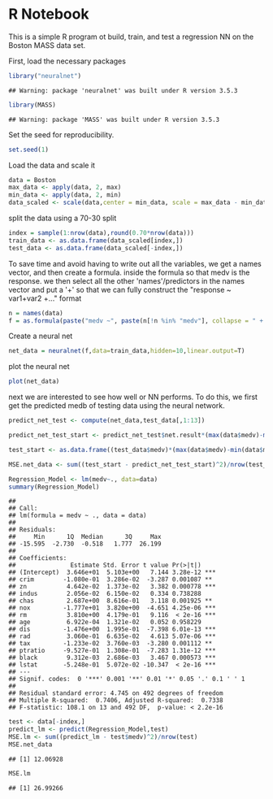 R Notebook
================

This is a simple R program ot build, train, and test a regression NN on the Boston MASS data set.

First, load the necessary packages

``` r
library("neuralnet")
```

    ## Warning: package 'neuralnet' was built under R version 3.5.3

``` r
library(MASS)
```

    ## Warning: package 'MASS' was built under R version 3.5.3

Set the seed for reproducibility.

``` r
set.seed(1)
```

Load the data and scale it

``` r
data = Boston
max_data <- apply(data, 2, max)
min_data <- apply(data, 2, min)
data_scaled <- scale(data,center = min_data, scale = max_data - min_data)
```

split the data using a 70-30 split

``` r
index = sample(1:nrow(data),round(0.70*nrow(data)))
train_data <- as.data.frame(data_scaled[index,])
test_data <- as.data.frame(data_scaled[-index,])
```

To save time and avoid having to write out all the variables, we get a names vector, and then create a formula. inside the formula so that medv is the response. we then select all the other 'names'/predictors in the names vector and put a '+' so that we can fully construct the "response ~ var1+var2 +..." format

``` r
n = names(data)
f = as.formula(paste("medv ~", paste(n[!n %in% "medv"], collapse = " + ")))
```

Create a neural net

``` r
net_data = neuralnet(f,data=train_data,hidden=10,linear.output=T)
```

plot the neural net

``` r
plot(net_data)
```

next we are interested to see how well or NN performs. To do this, we first get the predicted medb of testing data using the neural network.

``` r
predict_net_test <- compute(net_data,test_data[,1:13])
```

``` r
predict_net_test_start <- predict_net_test$net.result*(max(data$medv)-min(data$medv))+min(data$medv)
```

``` r
test_start <- as.data.frame((test_data$medv)*(max(data$medv)-min(data$medv))+min(data$medv))
```

``` r
MSE.net_data <- sum((test_start - predict_net_test_start)^2)/nrow(test_start)
```

``` r
Regression_Model <- lm(medv~., data=data)
summary(Regression_Model)
```

    ## 
    ## Call:
    ## lm(formula = medv ~ ., data = data)
    ## 
    ## Residuals:
    ##     Min      1Q  Median      3Q     Max 
    ## -15.595  -2.730  -0.518   1.777  26.199 
    ## 
    ## Coefficients:
    ##               Estimate Std. Error t value Pr(>|t|)    
    ## (Intercept)  3.646e+01  5.103e+00   7.144 3.28e-12 ***
    ## crim        -1.080e-01  3.286e-02  -3.287 0.001087 ** 
    ## zn           4.642e-02  1.373e-02   3.382 0.000778 ***
    ## indus        2.056e-02  6.150e-02   0.334 0.738288    
    ## chas         2.687e+00  8.616e-01   3.118 0.001925 ** 
    ## nox         -1.777e+01  3.820e+00  -4.651 4.25e-06 ***
    ## rm           3.810e+00  4.179e-01   9.116  < 2e-16 ***
    ## age          6.922e-04  1.321e-02   0.052 0.958229    
    ## dis         -1.476e+00  1.995e-01  -7.398 6.01e-13 ***
    ## rad          3.060e-01  6.635e-02   4.613 5.07e-06 ***
    ## tax         -1.233e-02  3.760e-03  -3.280 0.001112 ** 
    ## ptratio     -9.527e-01  1.308e-01  -7.283 1.31e-12 ***
    ## black        9.312e-03  2.686e-03   3.467 0.000573 ***
    ## lstat       -5.248e-01  5.072e-02 -10.347  < 2e-16 ***
    ## ---
    ## Signif. codes:  0 '***' 0.001 '**' 0.01 '*' 0.05 '.' 0.1 ' ' 1
    ## 
    ## Residual standard error: 4.745 on 492 degrees of freedom
    ## Multiple R-squared:  0.7406, Adjusted R-squared:  0.7338 
    ## F-statistic: 108.1 on 13 and 492 DF,  p-value: < 2.2e-16

``` r
test <- data[-index,]
predict_lm <- predict(Regression_Model,test)
MSE.lm <- sum((predict_lm - test$medv)^2)/nrow(test)
MSE.net_data
```

    ## [1] 12.06928

``` r
MSE.lm
```

    ## [1] 26.99266
